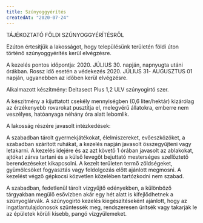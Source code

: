 ```yaml
---
title: Szúnyoggyérítés
createdAt: "2020-07-24"
---
```


TÁJÉKOZTATÓ FÖLDI SZÚNYOGGYÉRÍTÉSRŐL


Ezúton értesítjük a lakosságot, hogy településünk területén földi úton történő szúnyoggyérítés kerül elvégzésre.


A kezelés pontos időpontja: 2020. JÚLIUS 30. napján, napnyugta utáni órákban. Rossz idő esetén a védekezés 2020. JÚLIUS 31- AUGUSZTUS 01   napján, ugyanebben az időben kerül elvégzésre.


Alkalmazott készítmény: Deltasect Plus 1,2 ULV szúnyogirtó szer.


A készítmény a kijuttatott csekély mennyiségben (0,6 liter/hektár) kizárólag az érzékenyebb rovarokat pusztítja el, melegvérű állatokra, emberre nem veszélyes, hatóanyaga néhány óra alatt lebomlik.


A lakosság részére javasolt intézkedések:


A szabadban tárolt gyermekjátékokat, élelmiszereket, evőeszközöket, a szabadban szárított ruhákat, a kezelés napján javasolt összegyűjteni vagy letakarni. A kezelés idejére és az azt követő 1 órában javasolt az ablakokat, ajtókat zárva tartani és a külső levegőt bejuttató mesterséges szellőztető berendezéseket kikapcsolni. A kezelt területen termő zöldségeket, gyümölcsöket fogyasztás vagy feldolgozás előtt ajánlott megmosni. A kezelést végző gépkocsi közvetlen közelében tartózkodni nem szabad.


A szabadban, fedetlenül tárolt vízgyűjtő edényekben, a különböző tárgyakban megülő esővízben akár egy hét alatt is kifejlődhetnek a szúnyoglárvák. A szúnyogirtó kezelés kiegészítéseként ajánlott, hogy az ingatlantulajdonosok szüntessék meg, rendszeresen ürítsék vagy takarják le az épületek körüli kisebb, pangó vízgyülemeket.